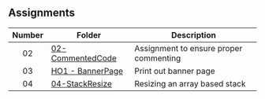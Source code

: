 ## Assignments

| Number | Folder | Description |
| :----: | ------ | ----------- |
|  02    |   [02-CommentedCode](https://github.com/Micah-Lyn/3013-ALG-Scotland/tree/master/Assignments/02-CommentedCode)    | Assignment to ensure proper commenting            |
| 03     | [HO1 - BannerPage](https://github.com/Micah-Lyn/3013-ALG-Scotland/blob/master/Assignments/HO1-Scotland.txt)    |Print out banner page |
| 04     | [04-StackResize](https://github.com/Micah-Lyn/3013-ALG-Scotland/blob/master/Assignments/04-StackResize/main.cpp)    |Resizing an array based stack |
